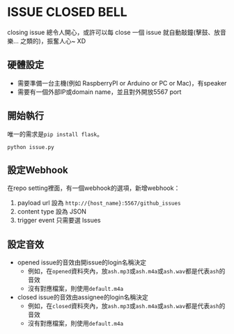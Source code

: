 # ISSUE CLOSED BELL

closing issue 總令人開心，或許可以每 close 一個 issue 就自動敲鐘(擊鼓、放音樂... 之類的)，振奮人心~ XD

## 硬體設定

* 需要準備一台主機(例如 RaspberryPI or Arduino or PC or Mac)，有speaker
* 需要有一個外部IP或domain name，並且對外開放5567 port

## 開始執行

唯一的需求是`pip install flask`。

```
python issue.py
```

## 設定Webhook

在repo setting裡面，有一個webhook的選項，新增webhook：

1. payload url 設為 `http://{host_name}:5567/github_issues`
2. content type 設為 JSON
3. trigger event 只需要選 Issues

## 設定音效

* opened issue的音效由開issue的login名稱決定
    * 例如，在`opened`資料夾內，放`ash.mp3`或`ash.m4a`或`ash.wav`都是代表`ash`的音效
    * 沒有對應檔案，則使用`default.m4a`
* closed issue的音效由assignee的login名稱決定
    * 例如，在`closed`資料夾內，放`ash.mp3`或`ash.m4a`或`ash.wav`都是代表`ash`的音效
    * 沒有對應檔案，則使用`default.m4a`
